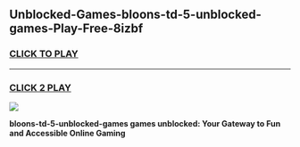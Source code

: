 
## Unblocked-Games-bloons-td-5-unblocked-games-Play-Free-8izbf
<h3>
<a href="https://premium76.site?title=bloons-td-5-unblocked-games&ref=23A">CLICK TO PLAY</a></h3>
<hr>

<h3>
<a href="https://premium76.site?title=bloons-td-5-unblocked-games&ref=23A">CLICK 2 PLAY</a>
  
</h3>

<a href="https://premium76.site?title=bloons-td-5-unblocked-games&ref=23A"><img src="https://clearcache.store/games.png"></a>


**bloons-td-5-unblocked-games games unblocked: Your Gateway to Fun and Accessible Online Gaming**
